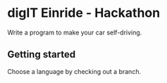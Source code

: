 # digIT Einride - Hackathon

Write a program to make your car self-driving.

## Getting started

Choose a language by checking out a branch.
